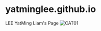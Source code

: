 # yatminglee.github.io
LEE YatMing Liam's Page
![CAT01](https://github.com/LIAMLEELYM/test/assets/166018789/c8805e11-3e81-4169-8775-febef27f2607)
